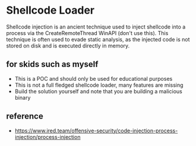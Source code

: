 # Shellcode Loader
Shellcode injection is an ancient technique used to inject shellcode into a process via the CreateRemoteThread WinAPI (don't use this). This technique is often used to evade static analysis, as the injected code is not stored on disk and is executed directly in memory.

## for skids such as myself
- This is a POC and should only be used for educational purposes 
- This is not a full fledged shellcode loader, many features are missing
- Build the solution yourself and note that you are building a malicious binary


## reference
- https://www.ired.team/offensive-security/code-injection-process-injection/process-injection